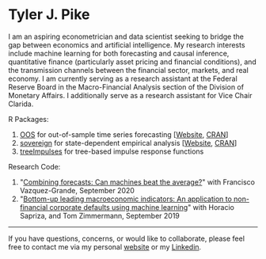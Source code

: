 # Tyler J. Pike 

I am an aspiring econometrician and data scientist seeking to bridge the gap between economics and artificial intelligence. My research interests include machine learning for both forecasting and causal inference, quantitative finance (particularly asset pricing and financial conditions),  and the transmission channels between the financial sector, markets, and real economy. I am currently serving as a research assistant at the Federal Reserve Board in the Macro-Financial Analysis section of the Division of Monetary Affairs. I additionally serve as a research assistant for Vice Chair Clarida.

R Packages:  
1. [OOS](https://github.com/tylerJPike/OOS) for out-of-sample time series forecasting   [[Website](https://tylerjpike.github.io/OOS/), [CRAN](https://cran.r-project.org/web/packages/OOS/index.html)]
2. [sovereign](https://github.com/tylerJPike/sovereign) for state-dependent empirical analysis [[Website](https://tylerjpike.github.io/sovereign/), [CRAN](https://cran.r-project.org/web/packages/sovereign/index.html)]
3. [treeImpulses](https://github.com/tylerJPike/treeImpulses) for tree-based impulse response functions  

Research Code: 
1. "[Combining forecasts: Can machines beat the average?](https://github.com/tylerJPike/CanMachinesBeatTheAverage)" with Francisco Vazquez-Grande, September 2020
2. "[Bottom-up leading macroeconomic indicators: An application to non-financial corporate defaults using machine learning](https://github.com/tylerJPike/BottomUpMacroIndicators)" with   Horacio Sapriza, and Tom Zimmermann, September 2019

---
If you have questions, concerns, or would like to collaborate, please feel free to contact me via my personal [website](https://tylerjpike.github.io/) or my [Linkedin](https://www.linkedin.com/in/tyler-j-pike/).
